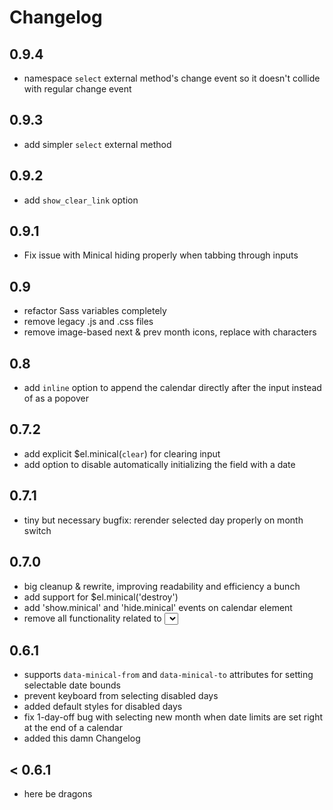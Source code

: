 # Changelog

## 0.9.4

- namespace `select` external method's change event so it doesn't collide with regular change event

## 0.9.3

- add simpler `select` external method

## 0.9.2

- add `show_clear_link` option

## 0.9.1

- Fix issue with Minical hiding properly when tabbing through inputs

## 0.9

- refactor Sass variables completely
- remove legacy .js and .css files
- remove image-based next & prev month icons, replace with characters

## 0.8

- add `inline` option to append the calendar directly after the input instead of as a popover

## 0.7.2

- add explicit $el.minical(`clear`) for clearing input
- add option to disable automatically initializing the field with a date

## 0.7.1

- tiny but necessary bugfix: rerender selected day properly on month switch

## 0.7.0

- big cleanup & rewrite, improving readability and efficiency a bunch
- add support for $el.minical('destroy')
- add 'show.minical' and 'hide.minical' events on calendar element
- remove all functionality related to <select> tag support

## 0.6.1

- supports `data-minical-from` and `data-minical-to` attributes for setting selectable date bounds
- prevent keyboard from selecting disabled days
- added default styles for disabled days
- fix 1-day-off bug with selecting new month when date limits are set right at the end of a calendar
- added this damn Changelog

## < 0.6.1

- here be dragons
